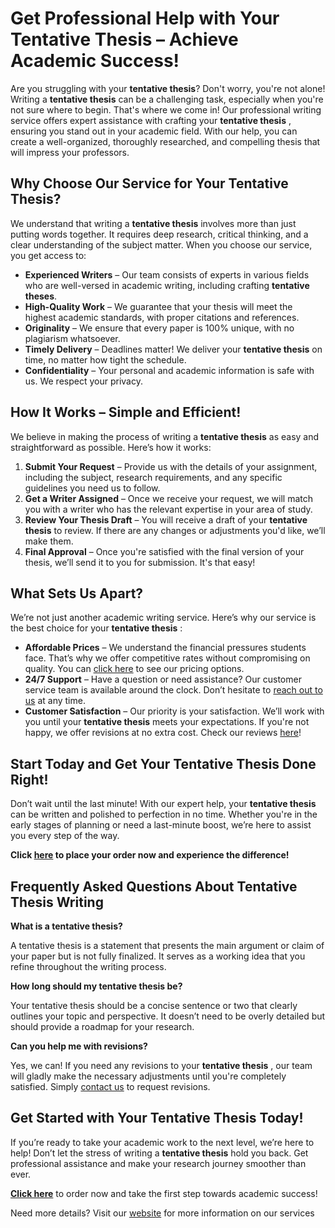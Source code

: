 # Get Professional Help with Your Tentative Thesis – Achieve Academic Success!

Are you struggling with your **tentative thesis**? Don't worry, you're not alone! Writing a **tentative thesis** can be a challenging task, especially when you're not sure where to begin. That's where we come in! Our professional writing service offers expert assistance with crafting your **tentative thesis** , ensuring you stand out in your academic field. With our help, you can create a well-organized, thoroughly researched, and compelling thesis that will impress your professors.

## Why Choose Our Service for Your Tentative Thesis?

We understand that writing a **tentative thesis** involves more than just putting words together. It requires deep research, critical thinking, and a clear understanding of the subject matter. When you choose our service, you get access to:

- **Experienced Writers** – Our team consists of experts in various fields who are well-versed in academic writing, including crafting **tentative theses**.
- **High-Quality Work** – We guarantee that your thesis will meet the highest academic standards, with proper citations and references.
- **Originality** – We ensure that every paper is 100% unique, with no plagiarism whatsoever.
- **Timely Delivery** – Deadlines matter! We deliver your **tentative thesis** on time, no matter how tight the schedule.
- **Confidentiality** – Your personal and academic information is safe with us. We respect your privacy.

## How It Works – Simple and Efficient!

We believe in making the process of writing a **tentative thesis** as easy and straightforward as possible. Here’s how it works:

1. **Submit Your Request** – Provide us with the details of your assignment, including the subject, research requirements, and any specific guidelines you need us to follow.
2. **Get a Writer Assigned** – Once we receive your request, we will match you with a writer who has the relevant expertise in your area of study.
3. **Review Your Thesis Draft** – You will receive a draft of your **tentative thesis** to review. If there are any changes or adjustments you'd like, we’ll make them.
4. **Final Approval** – Once you're satisfied with the final version of your thesis, we’ll send it to you for submission. It's that easy!

## What Sets Us Apart?

We’re not just another academic writing service. Here’s why our service is the best choice for your **tentative thesis** :

- **Affordable Prices** – We understand the financial pressures students face. That’s why we offer competitive rates without compromising on quality. You can [click here](https://tinyurl.com/topessay?keyword=tentative+thesis) to see our pricing options.
- **24/7 Support** – Have a question or need assistance? Our customer service team is available around the clock. Don’t hesitate to [reach out to us](https://tinyurl.com/topessay?keyword=tentative+thesis) at any time.
- **Customer Satisfaction** – Our priority is your satisfaction. We’ll work with you until your **tentative thesis** meets your expectations. If you're not happy, we offer revisions at no extra cost. Check our reviews [here](https://tinyurl.com/topessay?keyword=tentative+thesis)!

## Start Today and Get Your Tentative Thesis Done Right!

Don’t wait until the last minute! With our expert help, your **tentative thesis** can be written and polished to perfection in no time. Whether you're in the early stages of planning or need a last-minute boost, we’re here to assist you every step of the way.

**Click [here](https://tinyurl.com/topessay?keyword=tentative+thesis) to place your order now and experience the difference!**

## Frequently Asked Questions About Tentative Thesis Writing

**What is a tentative thesis?**

A tentative thesis is a statement that presents the main argument or claim of your paper but is not fully finalized. It serves as a working idea that you refine throughout the writing process.

**How long should my tentative thesis be?**

Your tentative thesis should be a concise sentence or two that clearly outlines your topic and perspective. It doesn’t need to be overly detailed but should provide a roadmap for your research.

**Can you help me with revisions?**

Yes, we can! If you need any revisions to your **tentative thesis** , our team will gladly make the necessary adjustments until you're completely satisfied. Simply [contact us](https://tinyurl.com/topessay?keyword=tentative+thesis) to request revisions.

## Get Started with Your Tentative Thesis Today!

If you’re ready to take your academic work to the next level, we’re here to help! Don’t let the stress of writing a **tentative thesis** hold you back. Get professional assistance and make your research journey smoother than ever.

[**Click here**](https://tinyurl.com/topessay?keyword=tentative+thesis) to order now and take the first step towards academic success!

Need more details? Visit our [website](https://tinyurl.com/topessay?keyword=tentative+thesis) for more information on our services

